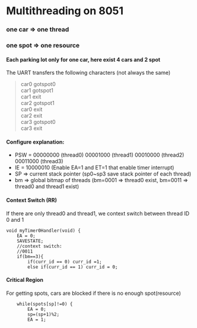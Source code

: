 # Multithreading on 8051

### one car => one thread
### one spot => one resource

#### Each parking lot only for one car, here exist 4 cars and 2 spot

The UART transfers the following characters (not always the same)

> car0 gotspot0 \
> car1 gotspot1 \
> car1 exit \
> car2 gotspot1 \
> car0 exit \
> car2 exit \
> car3 gotspot0 \
> car3 exit

#### Configure explanation:

+ PSW = 00000000 (thread0) 00001000 (thread1) 00010000 (thread2) 00011000 (thread3)
+ IE = 10000010 (Enable EA=1 and ET=1 that enable timer interrupt)
+ SP => current stack pointer (sp0~sp3 save stack pointer of each thread)
+ bm => global bitmap of threads (bm=0001 => thread0 exist, bm=0011 => thread0 and thread1 exist)


#### Context Switch (RR)

If there are only thread0 and thread1, we context switch between thread ID 0 and 1
```
void myTimer0Handler(void) {
	EA = 0;
	SAVESTATE;
	//context switch:
	//0011
	if(bm==3){
		if(curr_id == 0) curr_id =1;
		else if(curr_id == 1) curr_id = 0;
```

#### Critical Region

For getting spots, cars are blocked if there is no enough spot(resource)
```
	while(spots[sp]!=0) {
		EA = 0;
		sp=(sp+1)%2;
		EA = 1;
```
